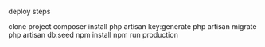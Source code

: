 deploy steps

clone project
composer install
php artisan key:generate
php artisan migrate
php artisan db:seed
npm install
npm run production
